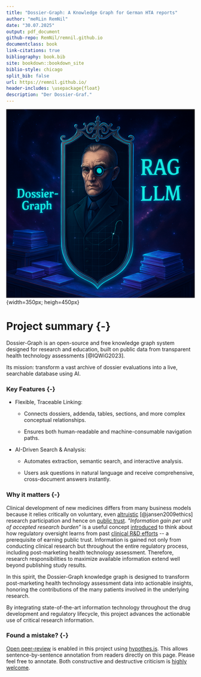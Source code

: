 ```yaml
---
title: "Dossier-Graph: A Knowledge Graph for German HTA reports"
author: "meRLin RemNil"
date: "30.07.2025"
output: pdf_document
github-repo: RemNil/remnil.github.io
documentclass: book
link-citations: true
bibliography: book.bib
site: bookdown::bookdown_site
biblio-style: chicago
split_bib: false
url: https://remnil.github.io/
header-includes: \usepackage{float}
description: "Der Dossier-Graf."
---
```


![](images/D_GRAF.png){width=350px; heigh=450px}

# Project summary {-}

Dossier-Graph is an open-source and free knowledge graph system designed for research and education, built on public data from transparent health technology assessments [@IQWiG2023].

Its mission: transform a vast archive of dossier evaluations into a live, searchable database using AI.

### Key Features {-}


- Flexible, Traceable Linking:

  - Connects dossiers, addenda, tables, sections, and more complex conceptual relationships.

  - Ensures both human-readable and machine-consumable navigation paths.

- AI-Driven Search & Analysis:

  - Automates extraction, semantic search, and interactive analysis.

  - Users ask questions in natural language and receive comprehensive, cross-document answers instantly.

### Why it matters {-}
Clinical development of new medicines differs from many business models because it relies critically on voluntary, even  [altruistic](https://onlinelibrary.wiley.com/doi/abs/10.1353/hcr.0.0164) [@jansen2009ethics] research participation and hence on [public trust](https://academic.oup.com/bjps/advance-article-abstract/doi/10.1093/bjps/axz023/5524669?redirectedFrom=fulltext). *"Information gain per unit of accepted research burden"* is a useful concept [introduced](https://www.youtube.com/watch?v=5ECTE0gbwFU=0m52s) to think about how regulatory oversight learns from past [clinical R&D efforts](https://www.ema.europa.eu/en/documents/other/laboratory-patient-journey-centrally-authorised-medicine_en.pdf) -- a prerequisite of earning public trust. Information is gained not only from conducting clinical research but throughout the entire regulatory process, including post-marketing health technology assessment. Therefore, research responsibilities to maximize available information extend well beyond publishing study results. 

In this spirit, the Dossier-Graph knowledge graph is designed to transform post-marketing health technology assessment data into actionable insights, honoring the contributions of the many patients involved in the underlying research.

By integrating state-of-the-art information technology throughout the drug development and regulatory lifecycle, this project advances the actionable use of critical research information.

### Found a mistake? {-}
[Open peer-review](http://www.openreviewtoolkit.org/) is enabled in this project using [hypothes.is](https://web.hypothes.is/). This allows sentence-by-sentence annotation from readers directly on this page. Please feel free to annotate. Both constructive and destructive criticism is [highly welcome](http://www.youtube.com/watch?v=ztmvtKLuR7I&t=10m48s).
